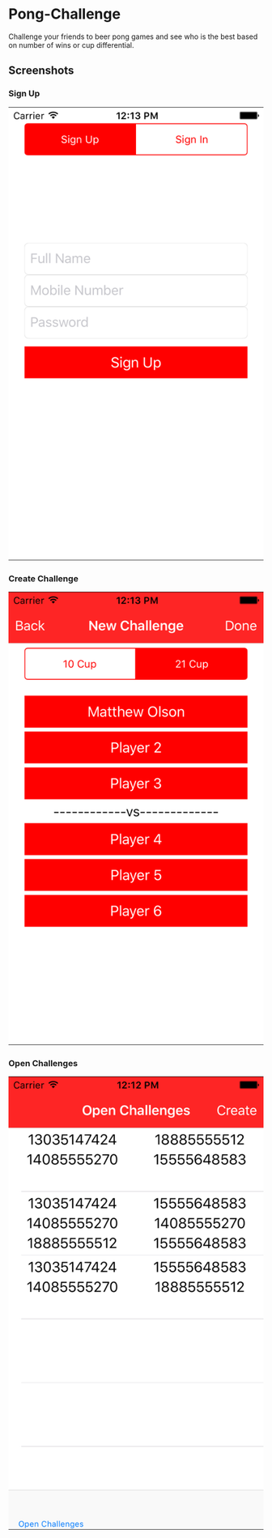 # Pong-Challenge

Challenge your friends to beer pong games and see who is the best based on number of wins or cup differential.

## Screenshots
### Sign Up
![UI V2](https://github.com/molson194/Pong-Challenge/blob/master/Images/Sign%20Up.png)

### Create Challenge

![UI V2](https://github.com/molson194/Pong-Challenge/blob/master/Images/Create.png)

### Open Challenges

![UI V2](https://github.com/molson194/Pong-Challenge/blob/master/Images/Open.png)
